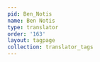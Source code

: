 ```yaml
---
pid: Ben_Notis
name: Ben Notis
type: translator
order: '163'
layout: tagpage
collection: translator_tags
---
```

